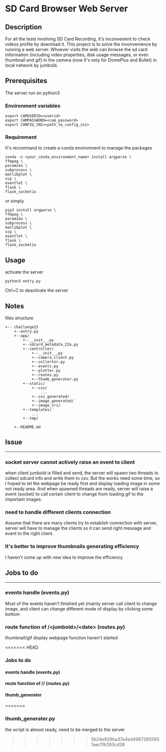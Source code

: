 # SD Card Browser Web Server

## Description
For all the tests involving SD Card Recording, it's inconvenient to check videos profile by download it. This project is to solve the invonvenience by running a web server. Whoever visits the web can browse the sd card information (including video properties, disk usage messages, or even thumbnail and gif) in the camera (now It's only for DomePlus and Bullet) in local network by jumboId.


## Prerequisites
The server run on python3 

### Environment variables
```
export CAMUSERID=<userid>
export CAMPASSWORD=<cam_password>
export CONFIG_INI=<path_to_config_ini>
```

### Requirement
It's recommand to create a conda environment to manage the packages

```
conda -n <your_conda_environment_name> install argparse \
ffmpeg \
paramiko \
subprocess \
matlibplot \
scp \
eventlet \
flask \
flask_socketio
```

or simply
```
pip3 install argparse \
ffmpeg \
paramiko \
subprocess \
matlibplot \
scp \
eventlet \
flask \
flask_socketio
```

## Usage 

activate the server
```
python3 entry.py
```

Ctrl+C to deactivate the server



## Notes

files structure
```
+-- challange22
    +--entry.py
    +--app/
        +--__init__.py
        +--sdcard_metadata_22a.py
        +--controller/
            +--__init__.py
            +--camera_client.py
            +--collertor.py
            +--events.py
            +--plotter.py
            +--routes.py
            +--thumb_generater.py
        +--static/
            +--css/
                ...
            +--csv_generated/
            +--image_generated/
            +--image_src/
        +--templates/
            ...
        +--tmp/
        
    +--README.md
```

## Issue
- - - - 
### socket server cannot actively raise an event to client 
when client jumboId is filled and send, the server will spawn two threads to collect sdcard info and write them to csv. But the works need some time, so I hoped to let the webpage be ready first and display loading image in some not ready area. And when spawned threads are ready, server will raise a event (socket) to call certain client to change from loading gif to the important images.

### need to handle different clients connection
Assume that there are many clients try to establish connection with server, server will have to manage the clients so it can  send right message and event to the right client. 

### It's better to improve thumbnails generating efficiency
I haven't come up with new idea to improve the efficiency
## Jobs to do
- - - -
### events handle (events.py)
Most of the events haven't finished yet (mainly server call client to change image, and client can change different mode of display by clicking some bottom

### route function of /\<jumboId>/\<date> (routes.py)
thumbnail/gif display webpage function haven't started

<<<<<<< HEAD
### Jobs to do

#### events handle (events.py)

#### route function of /<jumboId>/<date> (routes.py)

#### thumb_generater 
=======
### thumb_generater.py
the script is almost ready, need to be merged to the server
>>>>>>> 5b24e929ba37e4ed49672855931aec11b283cd38

